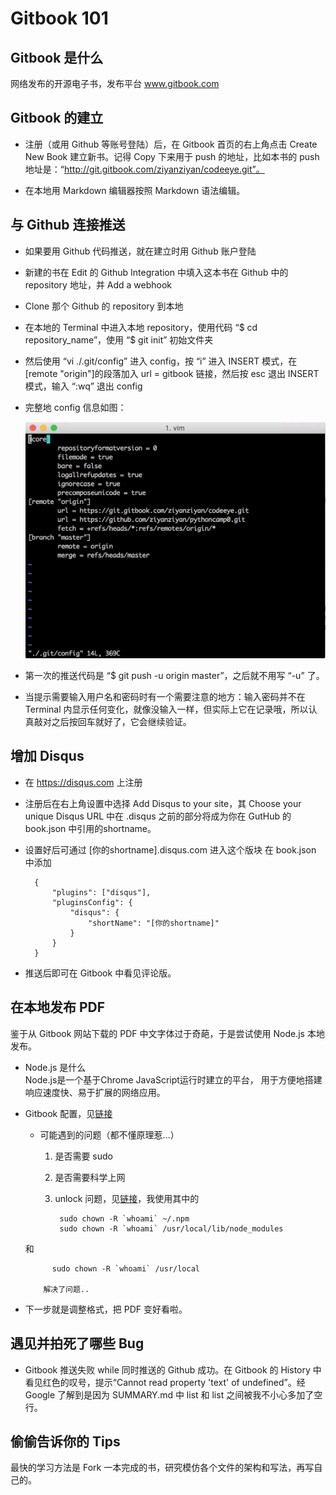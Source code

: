 # Gitbook 101

## Gitbook 是什么

网络发布的开源电子书，发布平台 www.gitbook.com

## Gitbook 的建立

* 注册（或用 Github 等账号登陆）后，在 Gitbook 首页的右上角点击 Create New Book 建立新书。记得 Copy 下来用于 push 的地址，比如本书的 push 地址是：“http://git.gitbook.com/ziyanziyan/codeeye.git”。 

* 在本地用 Markdown 编辑器按照 Markdown 语法编辑。


## 与 Github 连接推送

* 如果要用 Github 代码推送，就在建立时用 Github 账户登陆

* 新建的书在 Edit 的 Github Integration 中填入这本书在 Github 中的 repository 地址，并 Add a webhook

* Clone 那个 Github 的 repository 到本地

* 在本地的 Terminal 中进入本地 repository，使用代码 “$ cd repository_name”，使用 “$ git init” 初始文件夹

* 然后使用 “vi ./.git/config” 进入 config，按 “i” 进入 INSERT 模式，在[remote "origin"]的段落加入 url = gitbook 链接，然后按 esc 退出 INSERT 模式，输入 “:wq” 退出 config

* 完整地 config 信息如图：

  ![Config](images/config.png) 
	
* 第一次的推送代码是 “$ git push -u origin master”，之后就不用写 “-u” 了。

* 当提示需要输入用户名和密码时有一个需要注意的地方：输入密码并不在 Terminal 内显示任何变化，就像没输入一样，但实际上它在记录哦，所以认真敲对之后按回车就好了，它会继续验证。

## 增加 Disqus
* 在 https://disqus.com 上注册
* 注册后在右上角设置中选择 Add Disqus to your site，其 Choose your unique Disqus URL 中在 .disqus 之前的部分将成为你在 GutHub 的 book.json 中引用的shortname。
* 设置好后可通过 [你的shortname].disqus.com 进入这个版块
在 book.json 中添加
   
        {
            "plugins": ["disqus"],
            "pluginsConfig": {
                "disqus": {
                    "shortName": "[你的shortname]"
                }
            }  
        }

* 推送后即可在 Gitbook 中看见评论版。

## 在本地发布 PDF

鉴于从 Gitbook 网站下载的 PDF 中文字体过于奇葩，于是尝试使用 Node.js 本地发布。

* Node.js 是什么  
Node.js是一个基于Chrome JavaScript运行时建立的平台， 用于方便地搭建响应速度快、易于扩展的网络应用。  

* Gitbook 配置，见[链接](http://www.joyios.com/?p=164)
	* 可能遇到的问题（都不懂原理惹...）
		1. 是否需要 sudo
		2. 是否需要科学上网
		3. unlock 问题，见[链接](https://github.com/npm/npm/issues/4815)，我使用其中的  
	
	            sudo chown -R `whoami` ~/.npm
                sudo chown -R `whoami` /usr/local/lib/node_modules
     和  
     
            sudo chown -R `whoami` /usr/local
         
          解决了问题..
* 下一步就是调整格式，把 PDF 变好看啦。  
     
## 遇见并拍死了哪些 Bug

* Gitbook 推送失败 while 同时推送的 Github 成功。在 Gitbook 的 History 中看见红色的叹号，提示“Cannot read property 'text' of undefined”。经 Google 了解到是因为 SUMMARY.md 中 list 和 list 之间被我不小心多加了空行。

## 偷偷告诉你的 Tips

最快的学习方法是 Fork 一本完成的书，研究模仿各个文件的架构和写法，再写自己的。







